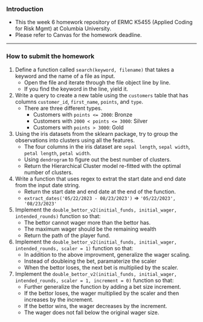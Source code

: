 ### Introduction
- This the week 6 homework repository of ERMC K5455 (Applied Coding for Risk Mgmt) at Columbia University. 
- Please refer to Canvas for the homework deadline.

<hr>

### How to submit the homework

1. Define a function called `search(keyword, filename)` that takes a keyword and the name of a file as input.
   - Open the file and iterate through the file object line by line.
   - If you find the keyword in the line, yield it.
2. Write a query to create a new table using the `customers` table that has columns `customer_id`, `first_name`, `points`, and `type`. 
   - There are three different types.
     - Customers with `points <= 2000`: Bronze
     - Customers with `2000 < points <= 3000`: Silver
     - Customers with `points > 3000`: Gold
3. Using the iris datasets from the sklearn package, try to group the observations into clusters using all the features.
   - The four columns in the iris dataset are `sepal length`, `sepal width`, `petal length`, `petal width`.
   - Using `dendrogram` to figure out the best number of clusters.
   - Return the Hierarchical Cluster model re-fitted with the optimal number of clusters.
4. Write a function that uses regex to extrat the start date and end date from the input date string.
   - Return the start date and end date at the end of the function.
   - `extract_dates('05/22/2023 - 08/23/2023')` => `'05/22/2023', '08/23/2023'`
5. Implement the `double_bettor_v2(initial_funds, initial_wager, intended_rounds)` function so that:
   - The bettor cannot wager more than the bettor has.
   - The maximum wager should be the remaining wealth
   - Return the path of the player fund.
6. Implement the `double_bettor_v2(initial_funds, initial_wager, intended_rounds, scaler = 1)` function so that:
   - In addition to the above improvment, generalize the wager scaling.
   - Instead of doubleing the bet, paramaterize the scaler 
   - When the bettor loses, the next bet is multiplied by the scaler.
7. Implement the `double_bettor_v2(initial_funds, initial_wager, intended_rounds, scaler = 1, increment = 0)` function so that:
   - Further generalize the function by adding a bet size increment.
   - If the bettor loses, the wager multiplied by the scaler and then increases by the increment. 
   - If the bettor wins, the wager decreases by the increment. 
   - The wager does not fall below the original wager size.
